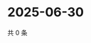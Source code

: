 # 2025-06-30

共 0 条

<!-- BEGIN ZHIHUVIDEO -->
<!-- 最后更新时间 Mon Jun 30 2025 12:26:49 GMT+0800 (China Standard Time) -->

<!-- END ZHIHUVIDEO -->
